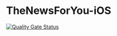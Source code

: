 #  TheNewsForYou-iOS

[![Quality Gate Status](https://sonarcloud.io/api/project_badges/measure?project=RzaIs_TheNewsForYou-iOS&metric=alert_status)](https://sonarcloud.io/summary/new_code?id=RzaIs_TheNewsForYou-iOS)
